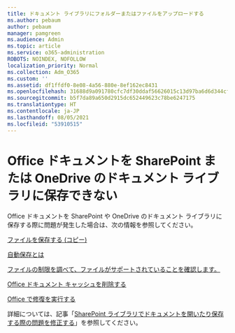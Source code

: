```yaml
---
title: ドキュメント ライブラリにフォルダーまたはファイルをアップロードする
ms.author: pebaum
author: pebaum
manager: pamgreen
ms.audience: Admin
ms.topic: article
ms.service: o365-administration
ROBOTS: NOINDEX, NOFOLLOW
localization_priority: Normal
ms.collection: Adm_O365
ms.custom: ''
ms.assetid: df1ffdf0-8e08-4a56-880e-8ef162ec8431
ms.openlocfilehash: 31688d9a091780cfc7df30ddaf56626015c13d97ba6d6d344cf93b3536c2e0e7
ms.sourcegitcommit: b5f7da89a650d2915dc652449623c78be6247175
ms.translationtype: HT
ms.contentlocale: ja-JP
ms.lasthandoff: 08/05/2021
ms.locfileid: "53910515"
---
```

# <a name="cannot-save-office-documents-to-sharepoint-or-onedrive-document-libraries"></a>Office ドキュメントを SharePoint または OneDrive のドキュメント ライブラリに保存できない

Office ドキュメントを SharePoint や OneDrive のドキュメント ライブラリに保存する際に問題が発生した場合は、次の情報を参照してください。

[ファイルを保存する (コピー)](https://support.office.com/article/save-a-file-in-microsoft-office-a7f0a209-ad22-4212-bb53-6cd8e801a6fb)

[自動保存とは](https://support.office.com/article/what-is-autosave-6d6bd723-ebfd-4e40-b5f6-ae6e8088f7a5)

[ファイルの制限を調べて、ファイルがサポートされていることを確認します。](https://support.office.com/article/Invalid-file-names-and-file-types-in-OneDrive-OneDrive-for-Business-and-SharePoint-64883a5d-228e-48f5-b3d2-eb39e07630fa)

[Office ドキュメント キャッシュを削除する](https://support.office.com/article/Delete-your-Office-Document-Cache-b1d3765e-d71b-4bb8-99ca-acd22c42995d)

[Office で修復を実行する](https://support.office.com/Article/Repair-an-Office-application-7821d4b6-7c1d-4205-aa0e-a6b40c5bb88b)

詳細については、記事「[SharePoint ライブラリでドキュメントを開いたり保存する際の問題を修正する](https://support.office.com/article/Fix-problems-opening-documents-in-SharePoint-libraries-31329FA1-4AD0-47FC-95D8-BB0C5B12A536)」を参照してください。


